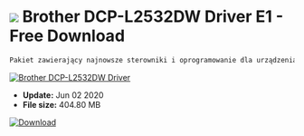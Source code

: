 # ![](https://cdn.softexe.net/static/icon/win.gif) Brother DCP-L2532DW Driver E1 - Free Download

```sh
Pakiet zawierający najnowsze sterowniki i oprogramowanie dla urządzenia wielofunkcyjnego Brother DCP-L2532DW.
```
[![Brother DCP-L2532DW Driver](https:https://tse4.mm.bing.net/th?id=OIP.4fHanH72DcDht9a0ml7_8wHaFe&pid=Api)](https://softexe.net/win/system/drivers/brother-dcp-l2532dw-driver:abce.html)




- **Update:** Jun 02 2020
- **File size:** 404.80 MB

[![Download](https://cdn.softexe.net/static/img/download.png)](https://softexe.net/win/system/drivers/brother-dcp-l2532dw-driver:abce.html)

